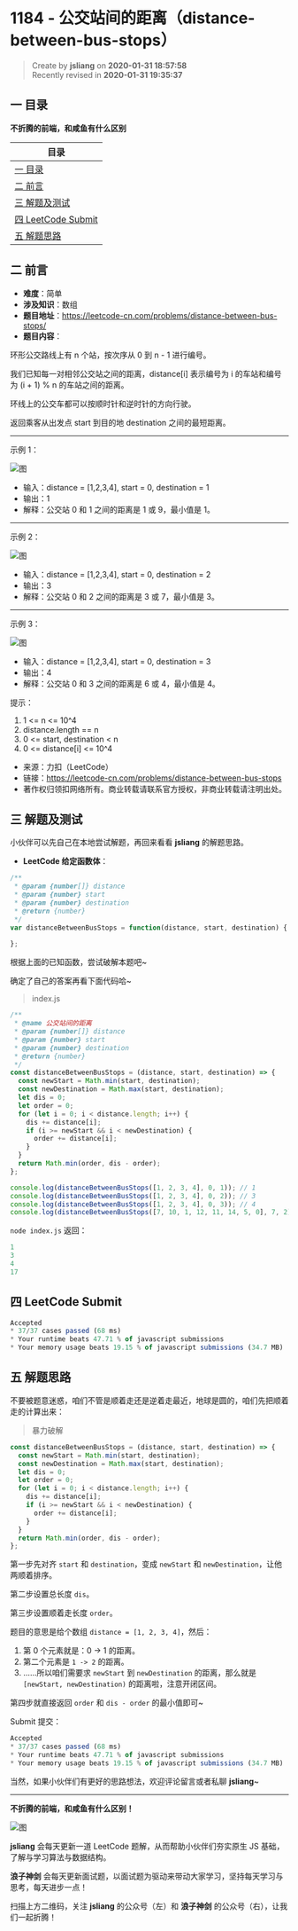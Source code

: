 1184 - 公交站间的距离（distance-between-bus-stops）
===

> Create by **jsliang** on **2020-01-31 18:57:58**  
> Recently revised in **2020-01-31 19:35:37**

## 一 目录

**不折腾的前端，和咸鱼有什么区别**

| 目录 |
| --- | 
| [一 目录](#chapter-one) | 
| [二 前言](#chapter-two) |
| [三 解题及测试](#chapter-three) |
| [四 LeetCode Submit](#chapter-four) |
| [五 解题思路](#chapter-five) |

## 二 前言



* **难度**：简单
* **涉及知识**：数组
* **题目地址**：https://leetcode-cn.com/problems/distance-between-bus-stops/
* **题目内容**：

环形公交路线上有 n 个站，按次序从 0 到 n - 1 进行编号。

我们已知每一对相邻公交站之间的距离，distance[i] 表示编号为 i 的车站和编号为 (i + 1) % n 的车站之间的距离。

环线上的公交车都可以按顺时针和逆时针的方向行驶。

返回乘客从出发点 start 到目的地 destination 之间的最短距离。

---

示例 1：

![图](../../../public-repertory/img/other-algorithm-1184-1.jpg)

* 输入：distance = [1,2,3,4], start = 0, destination = 1
* 输出：1
* 解释：公交站 0 和 1 之间的距离是 1 或 9，最小值是 1。

---

示例 2：

![图](../../../public-repertory/img/other-algorithm-1184-2.jpg)

* 输入：distance = [1,2,3,4], start = 0, destination = 2
* 输出：3
* 解释：公交站 0 和 2 之间的距离是 3 或 7，最小值是 3。
 
---

示例 3：

![图](../../../public-repertory/img/other-algorithm-1184-3.jpg)

* 输入：distance = [1,2,3,4], start = 0, destination = 3
* 输出：4
* 解释：公交站 0 和 3 之间的距离是 6 或 4，最小值是 4。

提示：

1. 1 <= n <= 10^4
2. distance.length == n
3. 0 <= start, destination < n
4. 0 <= distance[i] <= 10^4

* 来源：力扣（LeetCode）
* 链接：https://leetcode-cn.com/problems/distance-between-bus-stops
* 著作权归领扣网络所有。商业转载请联系官方授权，非商业转载请注明出处。

## 三 解题及测试



小伙伴可以先自己在本地尝试解题，再回来看看 **jsliang** 的解题思路。

* **LeetCode 给定函数体**：

```js
/**
 * @param {number[]} distance
 * @param {number} start
 * @param {number} destination
 * @return {number}
 */
var distanceBetweenBusStops = function(distance, start, destination) {
    
};
```

根据上面的已知函数，尝试破解本题吧~

确定了自己的答案再看下面代码哈~

> index.js

```js
/**
 * @name 公交站间的距离
 * @param {number[]} distance
 * @param {number} start
 * @param {number} destination
 * @return {number}
 */
const distanceBetweenBusStops = (distance, start, destination) => {
  const newStart = Math.min(start, destination);
  const newDestination = Math.max(start, destination);
  let dis = 0;
  let order = 0;
  for (let i = 0; i < distance.length; i++) {
    dis += distance[i];
    if (i >= newStart && i < newDestination) {
      order += distance[i];
    }
  }
  return Math.min(order, dis - order);
};

console.log(distanceBetweenBusStops([1, 2, 3, 4], 0, 1)); // 1
console.log(distanceBetweenBusStops([1, 2, 3, 4], 0, 2)); // 3
console.log(distanceBetweenBusStops([1, 2, 3, 4], 0, 3)); // 4
console.log(distanceBetweenBusStops([7, 10, 1, 12, 11, 14, 5, 0], 7, 2)); // 17
```

`node index.js` 返回：

```js
1
3
4
17
```

## 四 LeetCode Submit



```js
Accepted
* 37/37 cases passed (68 ms)
* Your runtime beats 47.71 % of javascript submissions
* Your memory usage beats 19.15 % of javascript submissions (34.7 MB)
```

## 五 解题思路



不要被题意迷惑，咱们不管是顺着走还是逆着走最近，地球是圆的，咱们先把顺着走的计算出来：

> 暴力破解

```js
const distanceBetweenBusStops = (distance, start, destination) => {
  const newStart = Math.min(start, destination);
  const newDestination = Math.max(start, destination);
  let dis = 0;
  let order = 0;
  for (let i = 0; i < distance.length; i++) {
    dis += distance[i];
    if (i >= newStart && i < newDestination) {
      order += distance[i];
    }
  }
  return Math.min(order, dis - order);
};
```

第一步先对齐 `start` 和 `destination`，变成 `newStart` 和 `newDestination`，让他两顺着排序。

第二步设置总长度 `dis`。

第三步设置顺着走长度 `order`。

题目的意思是给个数组 `distance = [1, 2, 3, 4]`，然后：

1. 第 0 个元素就是：0 -> 1 的距离。
2. 第二个元素是 `1 -> 2` 的距离。
3. ……所以咱们需要求 `newStart` 到 `newDestination` 的距离，那么就是 `[newStart, newDestination)` 的距离啦，注意开闭区间。

第四步就直接返回 `order` 和 `dis - order` 的最小值即可~

Submit 提交：

```js
Accepted
* 37/37 cases passed (68 ms)
* Your runtime beats 47.71 % of javascript submissions
* Your memory usage beats 19.15 % of javascript submissions (34.7 MB)
```

当然，如果小伙伴们有更好的思路想法，欢迎评论留言或者私聊 **jsliang**~

---

**不折腾的前端，和咸鱼有什么区别！**

![图](../../../public-repertory/img/z-index-small.png)

**jsliang** 会每天更新一道 LeetCode 题解，从而帮助小伙伴们夯实原生 JS 基础，了解与学习算法与数据结构。

**浪子神剑** 会每天更新面试题，以面试题为驱动来带动大家学习，坚持每天学习与思考，每天进步一点！

扫描上方二维码，关注 **jsliang** 的公众号（左）和 **浪子神剑** 的公众号（右），让我们一起折腾！

